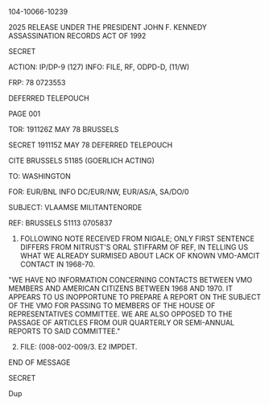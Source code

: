 104-10066-10239

2025 RELEASE UNDER THE PRESIDENT JOHN F. KENNEDY ASSASSINATION RECORDS ACT OF 1992

SECRET

ACTION: IP/DP-9 (127) INFO: FILE, RF, ODPD-D, (11/W)

FRP: 78 0723553

DEFERRED TELEPOUCH

PAGE 001

TOR: 191126Z MAY 78 BRUSSELS

SECRET 191115Z MAY 78 DEFERRED TELEPOUCH

CITE BRUSSELS 51185 (GOERLICH ACTING)

TO: WASHINGTON

FOR: EUR/BNL INFO DC/EUR/NW, EUR/AS/A, SA/DO/0

SUBJECT: VLAAMSE MILITANTENORDE

REF: BRUSSELS 51113 0705837

1. FOLLOWING NOTE RECEIVED FROM NIGALE; ONLY FIRST SENTENCE DIFFERS FROM NITRUST'S ORAL STIFFARM OF REF, IN TELLING US WHAT WE ALREADY SURMISED ABOUT LACK OF KNOWN VMO-AMCIT CONTACT IN 1968-70.

"WE HAVE NO INFORMATION CONCERNING CONTACTS BETWEEN VMO MEMBERS AND AMERICAN CITIZENS BETWEEN 1968 AND 1970. IT APPEARS TO US INOPPORTUNE TO PREPARE A REPORT ON THE SUBJECT OF THE VMO FOR PASSING TO MEMBERS OF THE HOUSE OF REPRESENTATIVES COMMITTEE. WE ARE ALSO OPPOSED TO THE PASSAGE OF ARTICLES FROM OUR QUARTERLY OR SEMI-ANNUAL REPORTS TO SAID COMMITTEE."

2. FILE: (008-002-009/3. E2 IMPDET.

END OF MESSAGE

SECRET

Dup
